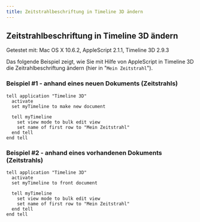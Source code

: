 ```yaml
---
title: Zeitstrahlbeschriftung in Timeline 3D ändern
---
```


## Zeitstrahlbeschriftung in Timeline 3D ändern

Getestet mit: Mac OS X 10.6.2, AppleScript 2.1.1, Timeline 3D 2.9.3

Das folgende Beispiel zeigt, wie Sie mit Hilfe von AppleScript in Timeline 3D die Zeitrahlbeschriftung ändern (hier in "`Mein Zeitstrahl`").

### Beispiel #1 - anhand eines neuen Dokuments (Zeitstrahls)

```applescript
tell application "Timeline 3D"
  activate
  set myTimeline to make new document
    
  tell myTimeline
    set view mode to bulk edit view
    set name of first row to "Mein Zeitstrahl"
  end tell
end tell
```

### Beispiel #2 - anhand eines vorhandenen Dokuments (Zeitstrahls)

```applescript
tell application "Timeline 3D"
  activate
  set myTimeline to front document
    
  tell myTimeline
    set view mode to bulk edit view
    set name of first row to "Mein Zeitstrahl"
  end tell
end tell
```
